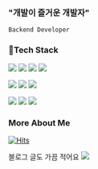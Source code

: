 ### "개발이 즐거운 개발자"

`Backend Developer`

### 🔗Tech Stack

<img src="https://img.shields.io/badge/Java-007396?style=flat-square&logo=Java&logoColor=white"/> <img src="https://img.shields.io/badge/Kotlin-7F52FF?stype=flat-square&logo=Kotlin&logoColor=white"> <img src="https://img.shields.io/badge/TypeScript-3178C6?stype=flat-square&logo=TypeScript&logoColor=white"> <img src="https://img.shields.io/badge/ReactNative-61DAFB?stype=flat-square&logo=React&logoColor=white">

<img src="https://img.shields.io/badge/Spring Boot-6DB33F?style=flat-square&logo=Spring%20Boot&logoColor=white"/> <img src="https://img.shields.io/badge/NestJS-E0234E?style=flat-square&logo=NestJS&logoColor=white"/> <img src="https://img.shields.io/badge/Expo-1C2024?style=flat-square&logo=Expo&logoColor=white"/>

<a><img src="https://img.shields.io/badge/Linux-FCC624?style=flat-square&logo=Linux&logoColor=white"/></a> <img src="https://img.shields.io/badge/Docker-2496ED?style=flat-square&logo=Docker&logoColor=white"/> <img src="https://img.shields.io/badge/Kubernetes-326CE5?style=flat-square&logo=Kubernetes&logoColor=white"/>

### More About Me

[![Hits](https://hits.seeyoufarm.com/api/count/incr/badge.svg?url=https%3A%2F%2Fgithub.com%2Fhoon25&count_bg=%2379C83D&title_bg=%23555555&icon=&icon_color=%23E7E7E7&title=hits&edge_flat=false)](https://hits.seeyoufarm.com)

블로그 글도 가끔 적어요
<a href="https://tracer-hoon.tistory.com/">
<img src="https://img.shields.io/badge/Tistory-000000?style=flat-square&logo=Tistory&logoColor=white"/>
</a>

<!--
**hoon25/hoon25** is a ✨ _special_ ✨ repository because its `README.md` (this file) appears on your GitHub profile.

Here are some ideas to get you started:

- 🔭 I’m currently working on ...
- 🌱 I’m currently learning ...
- 👯 I’m looking to collaborate on ...
- 🤔 I’m looking for help with ...
- 💬 Ask me about ...
- 📫 How to reach me: ...
- 😄 Pronouns: ...
- ⚡ Fun fact: ...
-->
